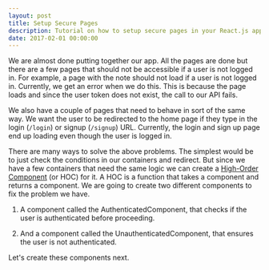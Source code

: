 ```yaml
---
layout: post
title: Setup Secure Pages
description: Tutorial on how to setup secure pages in your React.js app using Higher-Order Components.
date: 2017-02-01 00:00:00
---
```


We are almost done putting together our app. All the pages are done but there are a few pages that should not be accessible if a user is not logged in. For example, a page with the note should not load if a user is not logged in. Currently, we get an error when we do this. This is because the page loads and since the user token does not exist, the call to our API fails.

We also have a couple of pages that need to behave in sort of the same way. We want the user to be redirected to the home page if they type in the login (`/login`) or signup (`/signup`) URL. Currently, the login and sign up page end up loading even though the user is logged in.

There are many ways to solve the above problems. The simplest would be to just check the conditions in our containers and redirect. But since we have a few containers that need the same logic we can create a [High-Order Component](https://facebook.github.io/react/docs/higher-order-components.html) (or HOC) for it. A HOC is a function that takes a component and returns a component. We are going to create two different components to fix the problem we have.

1. A component called the AuthenticatedComponent, that checks if the user is authenticated before proceeding.

2. And a component called the UnauthenticatedComponent, that ensures the user is not authenticated.

Let's create these components next.
